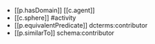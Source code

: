 



- [[p.hasDomain]] [[c.agent]]
- [[c.sphere]] #activity
- [[p.equivalentPredicate]] dcterms:contributor
- [[p.similarTo]] schema:contributor
